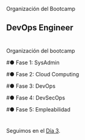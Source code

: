 

Organización del Bootcamp
##

## DevOps Engineer
#
#

Organización del bootcamp

#● Fase 1: SysAdmin

#● Fase 2: Cloud Computing

#● Fase 3: DevOps

#● Fase 4: DevSecOps

#● Fase 5: Empleabilidad


#
#
#
#
#
Seguimos en el [Día  3](day03.md).  



